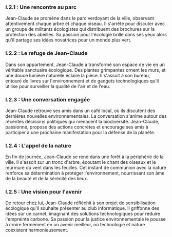 ### I.2.1 : Une rencontre au parc

Jean-Claude se promène dans le parc verdoyant de la ville, observant attentivement chaque arbre et chaque oiseau. Il s'arrête pour discuter avec un groupe de militants écologistes qui distribuent des brochures sur la protection des abeilles. Sa passion pour l'écologie brille dans ses yeux alors qu'il partage ses idées novatrices pour un monde plus vert.

### I.2.2 : Le refuge de Jean-Claude

Dans son appartement, Jean-Claude a transformé son espace de vie en un véritable sanctuaire écologique. Des plantes grimpantes ornent les murs, et une douce lumière naturelle éclaire la pièce. Il s'assoit à son bureau, entouré de livres sur l'environnement et de gadgets technologiques qu'il utilise pour surveiller la qualité de l'air et de l'eau.

### I.2.3 : Une conversation engagée

Jean-Claude retrouve ses amis dans un café local, où ils discutent des dernières nouvelles environnementales. La conversation s'anime autour des récentes décisions politiques qui menacent la biodiversité. Jean-Claude, passionné, propose des actions concrètes et encourage ses amis à participer à une prochaine manifestation pour la défense de la planète.

### I.2.4 : L'appel de la nature

En fin de journée, Jean-Claude se rend dans une forêt à la périphérie de la ville. Il s'assoit sur un tronc d'arbre, écoutant le chant des oiseaux et le murmure du vent dans les feuilles. Cet instant de communion avec la nature renforce sa détermination à protéger l'environnement, nourrissant son âme de la beauté et de la sérénité des lieux.

### I.2.5 : Une vision pour l'avenir

De retour chez lui, Jean-Claude réfléchit à son projet de sensibilisation écologique qu'il souhaite présenter au club informatique. Il griffonne des idées sur un carnet, imaginant des solutions technologiques pour réduire l'empreinte carbone. Sa passion pour la justice environnementale le pousse à croire fermement en un avenir meilleur, où technologie et nature coexistent harmonieusement.
